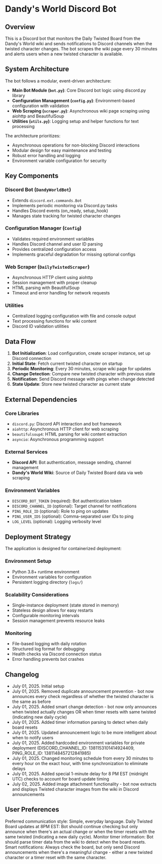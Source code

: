 # Dandy's World Discord Bot

## Overview

This is a Discord bot that monitors the Daily Twisted Board from the Dandy's World wiki and sends notifications to Discord channels when the twisted character changes. The bot scrapes the wiki page every 30 minutes and alerts users when a new twisted character is available.

## System Architecture

The bot follows a modular, event-driven architecture:

- **Main Bot Module (`bot.py`)**: Core Discord bot logic using discord.py library
- **Configuration Management (`config.py`)**: Environment-based configuration with validation
- **Web Scraping (`scraper.py`)**: Asynchronous wiki page scraping using aiohttp and BeautifulSoup
- **Utilities (`utils.py`)**: Logging setup and helper functions for text processing

The architecture prioritizes:
- Asynchronous operations for non-blocking Discord interactions
- Modular design for easy maintenance and testing
- Robust error handling and logging
- Environment variable configuration for security

## Key Components

### Discord Bot (`DandyWorldBot`)
- Extends `discord.ext.commands.Bot`
- Implements periodic monitoring via Discord.py tasks
- Handles Discord events (on_ready, setup_hook)
- Manages state tracking for twisted character changes

### Configuration Manager (`Config`)
- Validates required environment variables
- Handles Discord channel and user ID parsing
- Provides centralized configuration access
- Implements graceful degradation for missing optional configs

### Web Scraper (`DailyTwistedScraper`)
- Asynchronous HTTP client using aiohttp
- Session management with proper cleanup
- HTML parsing with BeautifulSoup
- Timeout and error handling for network requests

### Utilities
- Centralized logging configuration with file and console output
- Text processing functions for wiki content
- Discord ID validation utilities

## Data Flow

1. **Bot Initialization**: Load configuration, create scraper instance, set up Discord connection
2. **Initial State**: Fetch current twisted character on startup
3. **Periodic Monitoring**: Every 30 minutes, scrape wiki page for updates
4. **Change Detection**: Compare new twisted character with previous state
5. **Notification**: Send Discord message with pings when change detected
6. **State Update**: Store new twisted character as current state

## External Dependencies

### Core Libraries
- `discord.py`: Discord API interaction and bot framework
- `aiohttp`: Asynchronous HTTP client for web scraping
- `beautifulsoup4`: HTML parsing for wiki content extraction
- `asyncio`: Asynchronous programming support

### External Services
- **Discord API**: Bot authentication, message sending, channel management
- **Dandy's World Wiki**: Source of Daily Twisted Board data via web scraping

### Environment Variables
- `DISCORD_BOT_TOKEN` (required): Bot authentication token
- `DISCORD_CHANNEL_ID` (optional): Target channel for notifications
- `PING_ROLE_ID` (optional): Role to ping on updates
- `PING_USER_IDS` (optional): Comma-separated user IDs to ping
- `LOG_LEVEL` (optional): Logging verbosity level

## Deployment Strategy

The application is designed for containerized deployment:

### Environment Setup
- Python 3.8+ runtime environment
- Environment variables for configuration
- Persistent logging directory (`logs/`)

### Scalability Considerations
- Single-instance deployment (state stored in memory)
- Stateless design allows for easy restarts
- Configurable monitoring intervals
- Session management prevents resource leaks

### Monitoring
- File-based logging with daily rotation
- Structured log format for debugging
- Health checks via Discord connection status
- Error handling prevents bot crashes

## Changelog
- July 01, 2025. Initial setup
- July 01, 2025. Removed duplicate announcement prevention - bot now announces every check regardless of whether the twisted character is the same as before
- July 01, 2025. Added smart change detection - bot now only announces when twisted actually changes OR when timer resets with same twisted (indicating new daily cycle)
- July 01, 2025. Added timer information parsing to detect when daily board resets
- July 01, 2025. Updated announcement logic to be more intelligent about when to notify users
- July 01, 2025. Added hardcoded environment variables for private deployment (DISCORD_CHANNEL_ID: 1381153101414924409, PING_ROLE_ID: 1381148457212841985)
- July 01, 2025. Changed monitoring schedule from every 30 minutes to every hour on the exact hour, with time synchronization to eliminate delays
- July 01, 2025. Added special 1-minute delay for 8 PM EST (midnight UTC) checks to account for board update timing
- July 02, 2025. Added image attachment functionality - bot now extracts and displays Twisted character images from the wiki in Discord announcements

## User Preferences

Preferred communication style: Simple, everyday language.
Daily Twisted Board updates at 8PM EST: Bot should continue checking but only announce when there's an actual change or when the timer resets with the same twisted (indicating a new daily cycle).
Monitor timer information: Bot should parse timer data from the wiki to detect when the board resets.
Smart notifications: Always check the board, but only send Discord announcements when there's a meaningful change - either a new twisted character or a timer reset with the same character.